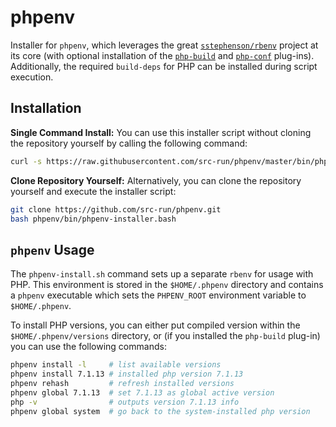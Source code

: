 # phpenv

Installer for `phpenv`, which leverages the great [`sstephenson/rbenv`](https://github.com/sstephenson/rbenv.git)
project at its core (with optional installation of the [`php-build`](https://github.com/php-build/php-build.git)
and [`php-conf`](https://github.com/src-run/php-conf.git) plug-ins). Additionally, the required `build-deps` for
PHP can be installed during script execution.

## Installation

__Single Command Install:__ You can use this installer script without cloning the repository yourself by calling the
following command:

```bash
curl -s https://raw.githubusercontent.com/src-run/phpenv/master/bin/phpenv-installer-remote.sh | bash
```

__Clone Repository Yourself:__ Alternatively, you can clone the repository yourself and execute the installer script:

```bash
git clone https://github.com/src-run/phpenv.git
bash phpenv/bin/phpenv-installer.bash
```

## `phpenv` Usage

The `phpenv-install.sh` command sets up a separate `rbenv` for usage with PHP. This environment is  stored in the
`$HOME/.phpenv` directory and contains a `phpenv` executable which sets the `PHPENV_ROOT`  environment variable
to `$HOME/.phpenv`.

To install PHP versions, you can either put compiled version within the `$HOME/.phpenv/versions` directory, or
(if you installed the `php-build` plug-in) you can use the following commands:

```bash
phpenv install -l     # list available versions
phpenv install 7.1.13 # installed php version 7.1.13
phpenv rehash         # refresh installed versions
phpenv global 7.1.13  # set 7.1.13 as global active version
php -v                # outputs version 7.1.13 info
phpenv global system  # go back to the system-installed php version
```